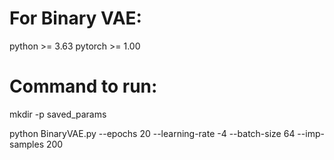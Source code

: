# For Binary VAE:

python >= 3.63
pytorch >= 1.00

# Command to run:

mkdir -p saved_params

python BinaryVAE.py --epochs 20 --learning-rate -4 --batch-size 64 --imp-samples 200
